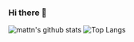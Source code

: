 ### Hi there 👋

<!--
**MmahdiM79/MmahdiM79** is a ✨ _special_ ✨ repository because its `README.md` (this file) appears on your GitHub profile.

Here are some ideas to get you started:

- 🔭 I’m currently working on ...
- 🌱 I’m currently learning ...
- 👯 I’m looking to collaborate on ...
- 🤔 I’m looking for help with ...
- 💬 Ask me about ...
- 📫 How to reach me: ...
- 😄 Pronouns: ...
- ⚡ Fun fact: ...
-->

![mattn's github 
stats](https://github-readme-stats.vercel.app/api/top-langs/?username=MmahdiM79&layout=compact&theme=material-palenight&langs_count=6)
![Top 
Langs](https://github-readme-stats.vercel.app/api?username=MmahdiM79&show_icons=true&include_all_commits=true&theme=material-palenight)

